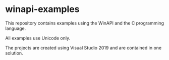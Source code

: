 # winapi-examples
This repository contains examples using the WinAPI and the C programming language.

All examples use Unicode only.

The projects are created using Visual Studio 2019 and are contained in one solution.
